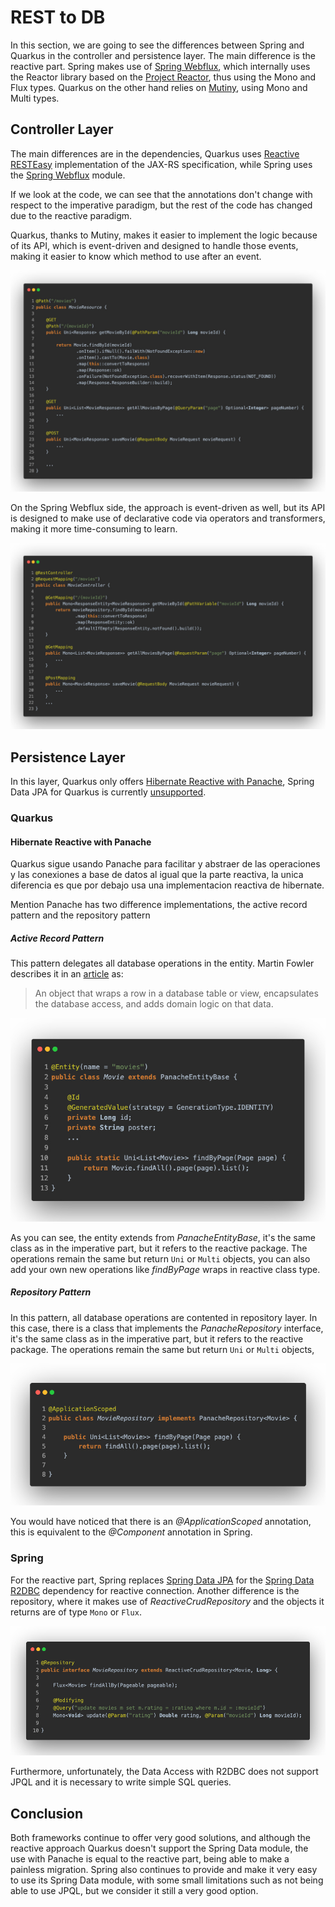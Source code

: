 # REST to DB

In this section, we are going to see the differences between Spring and Quarkus in the controller and persistence layer. The main difference is the reactive part. Spring makes use of [Spring Webflux](https://docs.spring.io/spring-framework/docs/current/reference/html/web-reactive.html#webflux), which internally uses the Reactor library based on the [Project Reactor](https://projectreactor.io/), thus using the Mono and Flux types. Quarkus on the other hand relies on [Mutiny](https://smallrye.io/smallrye-mutiny/), using Mono and Multi types.

## Controller Layer

The main differences are in the dependencies, Quarkus uses [Reactive RESTEasy](https://resteasy.dev/2020/12/07/resteasy-reactive/) implementation of the JAX-RS specification, while Spring uses the [Spring Webflux](https://docs.spring.io/spring-framework/docs/current/reference/html/web-reactive.html#webflux) module.

If we look at the code, we can see that the annotations don't change with respect to the imperative paradigm, but the rest of the code has changed due to the reactive paradigm. 

Quarkus, thanks to Mutiny, makes it easier to implement the logic because of its API, which is event-driven and designed to handle those events, making it easier to know which method to use after an event. 

![Quarkus Resource](_screenshots/quarkus-resource.jpeg)

On the Spring Webflux side, the approach is event-driven as well, but its API is designed to make use of declarative code via operators and transformers, making it more time-consuming to learn.

![Spring Controller](_screenshots/spring-controller.jpeg)

## Persistence Layer

In this layer, Quarkus only offers [Hibernate Reactive with Panache](https://quarkus.io/guides/hibernate-reactive-panache), Spring Data JPA for Quarkus is currently [unsupported](https://quarkus.io/guides/spring-data-jpa#what-is-currently-unsupported).

### Quarkus
#### Hibernate Reactive with Panache

Quarkus sigue usando Panache para facilitar y abstraer de las operaciones y las conexiones a base de datos al igual que la parte reactiva, la unica diferencia es que por debajo usa una implementacion reactiva de hibernate.

Mention Panache has two difference implementations, the active record pattern and the repository pattern

##### _Active Record Pattern_

This pattern delegates all database operations in the entity. Martin Fowler describes it in an [article](https://www.martinfowler.com/eaaCatalog/activeRecord.html) as:

> An object that wraps a row in a database table or view, encapsulates the database access, and adds domain logic on that data.

![Quarkus Active Record Pattern](_screenshots/quarkus-active-record-pattern.jpeg)

As you can see, the entity extends from _PanacheEntityBase_, it's the same class as in the imperative part, but it refers to the reactive package. The operations remain the same but return `Uni` or `Multi` objects, you can also add your own new operations like _findByPage_ wraps in reactive class type.

##### _Repository Pattern_

In this pattern, all database operations are contented in repository layer. In this case, there is a class that implements the _PanacheRepository_ interface, it's the same class as in the imperative part, but it refers to the reactive package. The operations remain the same but return `Uni` or `Multi` objects,

![Quarkus Repository Pattern](_screenshots/quarkus-repository-pattern.jpeg)

You would have noticed that there is an _@ApplicationScoped_ annotation, this is equivalent to the _@Component_ annotation in Spring.

### Spring
For the reactive part, Spring replaces [Spring Data JPA](https://spring.io/projects/spring-data) for the [Spring Data R2DBC](https://docs.spring.io/spring-framework/docs/current/reference/html/data-access.html#r2dbc) dependency for reactive connection. Another difference is the repository, where it makes use of _ReactiveCrudRepository_ and the objects it returns are of type `Mono` or `Flux`.

![Spring Data Access R2DBC](_screenshots/spring-repository-pattern.jpeg)

Furthermore, unfortunately, the Data Access with R2DBC does not support JPQL and it is necessary to write simple SQL queries.

## Conclusion
Both frameworks continue to offer very good solutions, and although the reactive approach Quarkus doesn't support the Spring Data module, the use with Panache is equal to the reactive part, being able to make a painless migration. Spring also continues to provide and make it very easy to use its Spring Data module, with some small limitations such as not being able to use JPQL, but we consider it still a very good option.